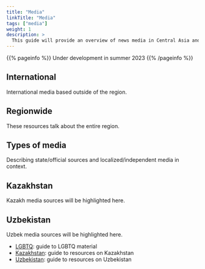 ```yaml
---
title: "Media"
linkTitle: "Media"
tags: ["media"]
weight: 1
description: >
  This guide will provide an overview of news media in Central Asia and Mongolia.
---
```


{{% pageinfo %}}
  Under development in summer 2023
{{% /pageinfo %}}

## International

International media based outside of the region.

## Regionwide

These resources talk about the entire region.

## Types of media

Describing state/official sources and localized/independent media in context.

## Kazakhstan

Kazakh media sources will be highlighted here.

## Uzbekistan

Uzbek media sources will be highlighted here.

* [LGBTQ](/guides/lgbtq): guide to LGBTQ material
* [Kazakhstan](/guides/kazakhstan): guide to resources on Kazakhstan
* [Uzbekistan](/guides/uzbekistan): guide to resources on Uzbekistan

